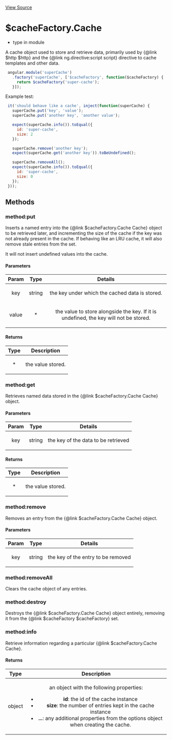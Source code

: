 

[View Source](http://github.com///tree/master/#L4833)



# $cacheFactory.Cache



* type in module []()






A cache object used to store and retrieve data, primarily used by
{@link $http $http} and the {@link ng.directive:script script} directive to cache
templates and other data.

```js
 angular.module('superCache')
   .factory('superCache', ['$cacheFactory', function($cacheFactory) {
     return $cacheFactory('super-cache');
   }]);
```

Example test:

```js
 it('should behave like a cache', inject(function(superCache) {
   superCache.put('key', 'value');
   superCache.put('another key', 'another value');

   expect(superCache.info()).toEqual({
     id: 'super-cache',
     size: 2
   });

   superCache.remove('another key');
   expect(superCache.get('another key')).toBeUndefined();

   superCache.removeAll();
   expect(superCache.info()).toEqual({
     id: 'super-cache',
     size: 0
   });
 }));
```







  




## Methods
### method:put
Inserts a named entry into the {@link $cacheFactory.Cache Cache} object to be
retrieved later, and incrementing the size of the cache if the key was not already
present in the cache. If behaving like an LRU cache, it will also remove stale
entries from the set.

It will not insert undefined values into the cache.


#### Parameters

| Param | Type | Details |
| :--: | :--: | :--: |
| key | string | <p>the key under which the cached data is stored.</p>  |
| value | * | <p>the value to store alongside the key. If it is undefined, the key will not be stored.</p>  |




#### Returns</h4>

| Type | Description |
| :--: | :--: |
| * | <p>the value stored.</p>  |




### method:get
Retrieves named data stored in the {@link $cacheFactory.Cache Cache} object.


#### Parameters

| Param | Type | Details |
| :--: | :--: | :--: |
| key | string | <p>the key of the data to be retrieved</p>  |




#### Returns</h4>

| Type | Description |
| :--: | :--: |
| * | <p>the value stored.</p>  |




### method:remove
Removes an entry from the {@link $cacheFactory.Cache Cache} object.


#### Parameters

| Param | Type | Details |
| :--: | :--: | :--: |
| key | string | <p>the key of the entry to be removed</p>  |






### method:removeAll
Clears the cache object of any entries.








### method:destroy
Destroys the {@link $cacheFactory.Cache Cache} object entirely,
removing it from the {@link $cacheFactory $cacheFactory} set.








### method:info
Retrieve information regarding a particular {@link $cacheFactory.Cache Cache}.






#### Returns</h4>

| Type | Description |
| :--: | :--: |
| object | <p>an object with the following properties: <ul> <li><strong>id</strong>: the id of the cache instance</li> <li><strong>size</strong>: the number of entries kept in the cache instance</li> <li><strong>...</strong>: any additional properties from the options object when creating the cache.</li> </ul></p>  |










